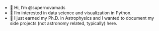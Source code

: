 - 👋 Hi, I’m @supernovamads
- 👀 I’m interested in data science and visualization in Python.
- 🌱 I just earned my Ph.D. in Astrophysics and I wanted to document my side projects (not astronomy related, typically) here.


<!---
supernovamads/supernovamads is a ✨ special ✨ repository because its `README.md` (this file) appears on your GitHub profile.
You can click the Preview link to take a look at your changes.
--->
